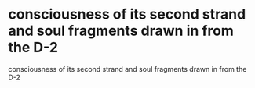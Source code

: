 # consciousness of its second strand and soul fragments drawn in from the D-2

consciousness of its second strand and soul fragments drawn in from the D-2